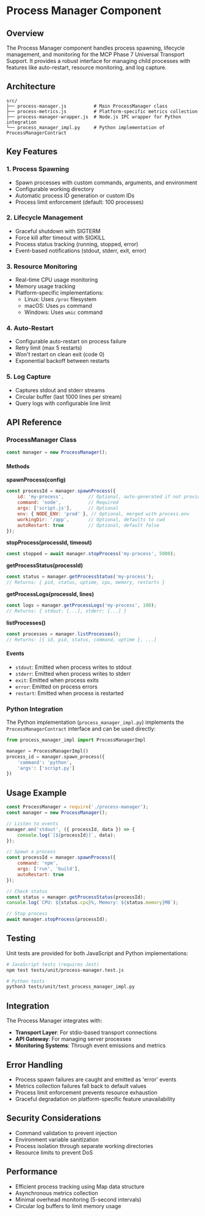 # Process Manager Component

## Overview

The Process Manager component handles process spawning, lifecycle management, and monitoring for the MCP Phase 7 Universal Transport Support. It provides a robust interface for managing child processes with features like auto-restart, resource monitoring, and log capture.

## Architecture

```
src/
├── process-manager.js          # Main ProcessManager class
├── process-metrics.js          # Platform-specific metrics collection
├── process-manager-wrapper.js  # Node.js IPC wrapper for Python integration
└── process_manager_impl.py     # Python implementation of ProcessManagerContract
```

## Key Features

### 1. Process Spawning
- Spawn processes with custom commands, arguments, and environment
- Configurable working directory
- Automatic process ID generation or custom IDs
- Process limit enforcement (default: 100 processes)

### 2. Lifecycle Management
- Graceful shutdown with SIGTERM
- Force kill after timeout with SIGKILL
- Process status tracking (running, stopped, error)
- Event-based notifications (stdout, stderr, exit, error)

### 3. Resource Monitoring
- Real-time CPU usage monitoring
- Memory usage tracking
- Platform-specific implementations:
  - Linux: Uses `/proc` filesystem
  - macOS: Uses `ps` command
  - Windows: Uses `wmic` command

### 4. Auto-Restart
- Configurable auto-restart on process failure
- Retry limit (max 5 restarts)
- Won't restart on clean exit (code 0)
- Exponential backoff between restarts

### 5. Log Capture
- Captures stdout and stderr streams
- Circular buffer (last 1000 lines per stream)
- Query logs with configurable line limit

## API Reference

### ProcessManager Class

```javascript
const manager = new ProcessManager();
```

#### Methods

**spawnProcess(config)**
```javascript
const processId = manager.spawnProcess({
    id: 'my-process',         // Optional, auto-generated if not provided
    command: 'node',          // Required
    args: ['script.js'],      // Optional
    env: { NODE_ENV: 'prod' }, // Optional, merged with process.env
    workingDir: '/app',       // Optional, defaults to cwd
    autoRestart: true         // Optional, default false
});
```

**stopProcess(processId, timeout)**
```javascript
const stopped = await manager.stopProcess('my-process', 5000);
```

**getProcessStatus(processId)**
```javascript
const status = manager.getProcessStatus('my-process');
// Returns: { pid, status, uptime, cpu, memory, restarts }
```

**getProcessLogs(processId, lines)**
```javascript
const logs = manager.getProcessLogs('my-process', 100);
// Returns: { stdout: [...], stderr: [...] }
```

**listProcesses()**
```javascript
const processes = manager.listProcesses();
// Returns: [{ id, pid, status, command, uptime }, ...]
```

#### Events

- `stdout`: Emitted when process writes to stdout
- `stderr`: Emitted when process writes to stderr
- `exit`: Emitted when process exits
- `error`: Emitted on process errors
- `restart`: Emitted when process is restarted

### Python Integration

The Python implementation (`process_manager_impl.py`) implements the `ProcessManagerContract` interface and can be used directly:

```python
from process_manager_impl import ProcessManagerImpl

manager = ProcessManagerImpl()
process_id = manager.spawn_process({
    'command': 'python',
    'args': ['script.py']
})
```

## Usage Example

```javascript
const ProcessManager = require('./process-manager');
const manager = new ProcessManager();

// Listen to events
manager.on('stdout', ({ processId, data }) => {
    console.log(`[${processId}]`, data);
});

// Spawn a process
const processId = manager.spawnProcess({
    command: 'npm',
    args: ['run', 'build'],
    autoRestart: true
});

// Check status
const status = manager.getProcessStatus(processId);
console.log(`CPU: ${status.cpu}%, Memory: ${status.memory}MB`);

// Stop process
await manager.stopProcess(processId);
```

## Testing

Unit tests are provided for both JavaScript and Python implementations:

```bash
# JavaScript tests (requires Jest)
npm test tests/unit/process-manager.test.js

# Python tests
python3 tests/unit/test_process_manager_impl.py
```

## Integration

The Process Manager integrates with:
- **Transport Layer**: For stdio-based transport connections
- **API Gateway**: For managing server processes
- **Monitoring Systems**: Through event emissions and metrics

## Error Handling

- Process spawn failures are caught and emitted as 'error' events
- Metrics collection failures fall back to default values
- Process limit enforcement prevents resource exhaustion
- Graceful degradation on platform-specific feature unavailability

## Security Considerations

- Command validation to prevent injection
- Environment variable sanitization
- Process isolation through separate working directories
- Resource limits to prevent DoS

## Performance

- Efficient process tracking using Map data structure
- Asynchronous metrics collection
- Minimal overhead monitoring (5-second intervals)
- Circular log buffers to limit memory usage